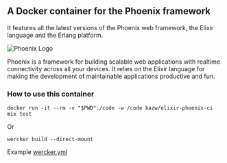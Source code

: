 ## A Docker container for the Phoenix framework

It features all the latest versions of the Phoenix web framework, the Elixir language and the Erlang platform.

![Phoenix Logo](https://www.filepicker.io/api/file/9prSmznZTiaRRmI3t89E)

Phoenix is a framework for building scalable web applications with realtime connectivity across all your devices. It relies on the Elixir language for making the development of maintainable applications productive and fun.

### How to use this container
```
docker run -it --rm -v "$PWD":/code -w /code kazw/elixir-phoenix-ci mix test
```
Or
```
wercker build --direct-mount
```
Example [wercker.yml](wercker.yml)
